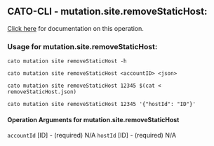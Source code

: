 
## CATO-CLI - mutation.site.removeStaticHost:
[Click here](https://api.catonetworks.com/documentation/#mutation-removeStaticHost) for documentation on this operation.

### Usage for mutation.site.removeStaticHost:

`cato mutation site removeStaticHost -h`

`cato mutation site removeStaticHost <accountID> <json>`

`cato mutation site removeStaticHost 12345 $(cat < removeStaticHost.json)`

`cato mutation site removeStaticHost 12345 '{"hostId": "ID"}'`

#### Operation Arguments for mutation.site.removeStaticHost ####
`accountId` [ID] - (required) N/A 
`hostId` [ID] - (required) N/A 
